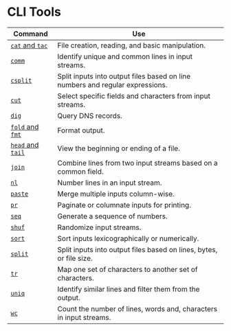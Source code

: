 # CLI Tools
| Command                                 | Use                                                                                    |
|-----------------------------------------|----------------------------------------------------------------------------------------|
| [`cat` and `tac`](./cat-and-tac.md)     | File creation, reading, and basic manipulation.                                        |
| [`comm`](./comm.md)                     | Identify unique and common lines in input streams.                                     |
| [`csplit`](./csplit.md)                | Split inputs into output files based on line numbers and regular expressions. |
| [`cut`](./cut.md)                       | Select specific fields and characters from input streams.                              |
| [`dig`](./dig.md)                       | Query DNS records.                                                                     |
| [`fold` and `fmt`](./fold-and-fmt.md)   | Format output.                                                                         |
| [`head` and `tail`](./head-and-tail.md) | View the beginning or ending of a file.                                                |
| [`join`](./join.md)                     | Combine lines from two input streams based on a common field.                          |
| [`nl`](./nl.md)                         | Number lines in an input stream.                                                       |
| [`paste`](./paste.md)                   | Merge multiple inputs column-wise.                                                     |
| [`pr`](./pr.md)                         | Paginate or columnate inputs for printing.                                             |
| [`seq`](./seq.md)                       | Generate a sequence of numbers.                                                        |
| [`shuf`](./shuf.md)                     | Randomize input streams.                                                               |
| [`sort`](./sort.md)                     | Sort inputs lexicographically or numerically.                                          |
| [`split`](./split.md)                   | Split inputs into output files based on lines, bytes, or file size.           |
| [`tr`](./tr.md)                         | Map one set of characters to another set of characters.                                |
| [`uniq`](./uniq.md)                     | Identify similar lines and filter them from the output.                                |
| [`wc`](./wc.md)                         | Count the number of lines, words and, characters in input streams.                     |
